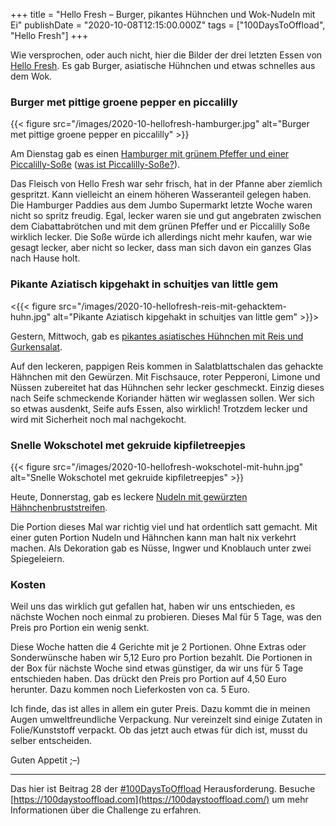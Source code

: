 +++
title = "Hello Fresh – Burger, pikantes Hühnchen und Wok-Nudeln mit Ei"
publishDate = "2020-10-08T12:15:00.000Z"
tags = ["100DaysToOffload", "Hello Fresh"]
+++

Wie versprochen, oder auch nicht, hier die Bilder der drei letzten Essen von [Hello Fresh](https://www.hellofresh.nl/). Es gab Burger, asiatische Hühnchen und etwas schnelles aus dem Wok.

<!--more-->

### Burger met pittige groene pepper en piccalilly

{{< figure src="/images/2020-10-hellofresh-hamburger.jpg" alt="Burger met pittige groene pepper en piccalilly" >}}

Am Dienstag gab es einen [Hamburger mit grünem Pfeffer und einer Piccalilly-Soße](https://www.hellofresh.nl/recipes/burger-met-pittige-groene-peper-en-piccalilly-5fb51b9bc8c90404092fd952) ([was ist Piccalilly-Soße?](https://www.kochwiki.org/wiki/Piccalilly)). 

Das Fleisch von Hello Fresh war sehr frisch, hat in der Pfanne aber ziemlich gespritzt. Kann vielleicht an einem höheren Wasseranteil gelegen haben. Die Hamburger Paddies aus dem Jumbo Supermarkt letzte Woche waren nicht so spritz freudig. Egal, lecker waren sie und gut angebraten zwischen dem Ciabattabrötchen und mit dem grünen Pfeffer und er Piccalilly Soße wirklich lecker. Die Soße würde ich allerdings nicht mehr kaufen, war wie gesagt lecker, aber nicht so lecker, dass man sich davon ein ganzes Glas nach Hause holt.

### Pikante Aziatisch kipgehakt in schuitjes van little gem

<{{< figure src="/images/2020-10-hellofresh-reis-mit-gehacktem-huhn.jpg" alt="Pikante Aziatisch kipgehakt in schuitjes van little gem" >}}>

Gestern, Mittwoch, gab es [pikantes asiatisches Hühnchen mit Reis und Gurkensalat](https://www.hellofresh.nl/recipes/pikant-aziatisch-kipgehakt-in-schuitjes-van-little-gem-5f5a353ccc03d2268b37f614). 

Auf den leckeren, pappigen Reis kommen in Salatblattschalen das gehackte Hähnchen mit den Gewürzen. Mit Fischsauce, roter Pepperoni, Limone und Nüssen zubereitet hat das Hühnchen sehr lecker geschmeckt. Einzig dieses nach Seife schmeckende Koriander hätten wir weglassen sollen. Wer sich so etwas ausdenkt, Seife aufs Essen, also wirklich! Trotzdem lecker und wird mit Sicherheit noch mal nachgekocht.

### Snelle Wokschotel met gekruide kipfiletreepjes

{{< figure src="/images/2020-10-hellofresh-wokschotel-mit-huhn.jpg" alt="Snelle Wokschotel met gekruide kipfiletreepjes" >}}

Heute, Donnerstag, gab es leckere [Nudeln mit gewürzten Hähnchenbruststreifen](https://www.hellofresh.be/recipes/snelle-wokschotel-met-gekruide-kipfiletreepjes-5f58e1eef71bc06bd32cbb3d).

Die Portion dieses Mal war richtig viel und hat ordentlich satt gemacht. Mit einer guten Portion Nudeln und Hähnchen kann man halt nix verkehrt machen. Als Dekoration gab es Nüsse, Ingwer und Knoblauch unter zwei Spiegeleiern.

### Kosten

Weil uns das wirklich gut gefallen hat, haben wir uns entschieden, es nächste Wochen noch einmal zu probieren. Dieses Mal für 5 Tage, was den Preis pro Portion ein wenig senkt.

Diese Woche hatten die 4 Gerichte mit je 2 Portionen. Ohne Extras oder Sonderwünsche haben wir 5,12 Euro pro Portion bezahlt. Die Portionen in der Box für nächste Woche sind etwas günstiger, da wir uns für 5 Tage entschieden haben. Das drückt den Preis pro Portion auf 4,50 Euro herunter. Dazu kommen noch Lieferkosten von ca. 5 Euro.

Ich finde, das ist alles in allem ein guter Preis. Dazu kommt die in meinen Augen umweltfreundliche Verpackung. Nur vereinzelt sind einige Zutaten in Folie/Kunststoff verpackt. Ob das jetzt auch etwas für dich ist, musst du selber entscheiden.

Guten Appetit ;–)

---

Das hier ist Beitrag 28 der [#100DaysToOffload](/tag/100DaysToOffload) Herausforderung. Besuche [https://100daystooffload.com](https://100daystooffload.com/) um mehr Informationen über die Challenge zu erfahren.